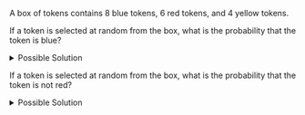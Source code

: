 A box of tokens contains 8 blue tokens, 6 red tokens, and 4 yellow tokens.

If a token is selected at random from the box, what is the probability that the token is blue?

<details>

<summary>Possible Solution</summary>

P( token is blue ) = $\frac{8}{8+6+4} = \frac{8}{18} = \frac{4}{9} = 0.\overline{4}$

</details>

If a token is selected at random from the box, what is the probability that the token is not red?

<details>

<summary>Possible Solution</summary>

P( token is red ) = $\frac{6}{18} = 0.\overline{3}$

P( token is NOT red ) = $1 - 0.\overline{3} = 0.\overline{6}$

</details>

## <!--- From my 221 Wiki April 21, 2021--->
